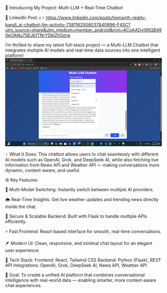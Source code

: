 🤖 Introducing My Project: Multi-LLM + Real-Time Chatbot

🔗 LinkedIn Post:
👉 https://www.linkedin.com/posts/hemanth-reddy-bandi_ai-chatbot-llm-activity-7381162508037840896-F4SC?utm_source=share&utm_medium=member_android&rcm=ACoAADyI99QB490eOANu7SEJb1TNrYDblZh0zrw

I’m thrilled to share my latest full-stack project — a Multi-LLM Chatbot that integrates multiple AI models and real-time data sources into one intelligent platform!
<img src="Screenshot (10).png">

💡 What It Does:
This chatbot allows users to chat seamlessly with different AI models such as OpenAI, Grok, and DeepSeek AI, while also fetching live information from News API and Weather API — making conversations more dynamic, context-aware, and useful.

⚙️ Key Features:

🧠 Multi-Model Switching: Instantly switch between multiple AI providers.

🌦️ Real-Time Insights: Get live weather updates and trending news directly inside the chat.

🔐 Secure & Scalable Backend: Built with Flask to handle multiple APIs efficiently.

⚡ Fast Frontend: React-based interface for smooth, real-time conversations.

🪶 Modern UI: Clean, responsive, and minimal chat layout for an elegant user experience.

🧩 Tech Stack:
Frontend: React, Tailwind CSS
Backend: Python (Flask), REST API
Integrations: OpenAI, Grok, DeepSeek AI, News API, Weather API

🚀 Goal:
To create a unified AI platform that combines conversational intelligence with real-world data — enabling smarter, more context-aware chat experiences.

